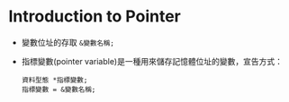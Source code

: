 # Introduction to Pointer

- 變數位址的存取 `&變數名稱;`

- 指標變數(pointer variable)是一種用來儲存記憶體位址的變數，宣告方式：

   ```
   資料型態 *指標變數;
   指標變數 = &變數名稱;
   ```